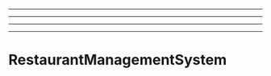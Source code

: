-----------------
----------------------------------------------------------------------------------------------------
----------------------------------------------------------------------------------------------------
----------------------------------------------------------------------------------------------------
# RestaurantManagementSystem
